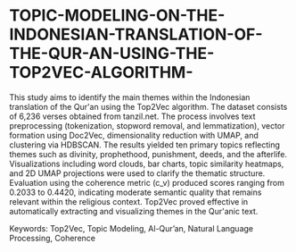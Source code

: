 # TOPIC-MODELING-ON-THE-INDONESIAN-TRANSLATION-OF-THE-QUR-AN-USING-THE-TOP2VEC-ALGORITHM-

This study aims to identify the main themes within the Indonesian translation of the Qur'an using the Top2Vec algorithm. The dataset consists of 6,236 verses obtained from tanzil.net. The process involves text preprocessing (tokenization, stopword removal, and lemmatization), vector formation using Doc2Vec, dimensionality reduction with UMAP, and clustering via HDBSCAN. The results yielded ten primary topics reflecting themes such as divinity, prophethood, punishment, deeds, and the afterlife. Visualizations including word clouds, bar charts, topic similarity heatmaps, and 2D UMAP projections were used to clarify the thematic structure. Evaluation using the coherence metric (c_v) produced scores ranging from 0.2033 to 0.4420, indicating moderate semantic quality that remains relevant within the religious context. Top2Vec proved effective in automatically extracting and visualizing themes in the Qur'anic text.

Keywords: Top2Vec, Topic Modeling, Al-Qur’an, Natural Language Processing, Coherence

